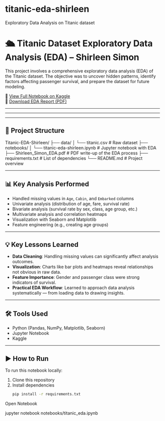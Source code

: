 # titanic-eda-shirleen
Exploratory Data Analysis on Titanic dataset
# 🛳️ Titanic Dataset Exploratory Data Analysis (EDA) – Shirleen Simon

This project involves a comprehensive exploratory data analysis (EDA) of the Titanic dataset. The objective was to uncover hidden patterns, identify factors affecting passenger survival, and prepare the dataset for future modeling.

🔗 [View Full Notebook on Kaggle](https://www.kaggle.com/code/shirleensimon/titanic-dataset-eda-project-shirleen)  
📄 [Download EDA Report (PDF)](./Shirleen_Simon_EDA.pdf)

---

---


---

## 📁 Project Structure

Titanic-EDA-Shirleen/
├── data/
│ └── titanic.csv # Raw dataset
├── notebooks/
│ └── titanic-eda-shirleen.ipynb # Jupyter notebook with EDA
├── Shirleen_Simon_EDA.pdf # PDF write-up of the EDA process
├── requirements.txt # List of dependencies
└── README.md # Project overview 

---

## 📊 Key Analysis Performed

- Handled missing values in `Age`, `Cabin`, and `Embarked` columns  
- Univariate analysis (distribution of age, fare, survival rate)  
- Bivariate analysis (survival rate by sex, class, age group, etc.)  
- Multivariate analysis and correlation heatmaps  
- Visualization with Seaborn and Matplotlib  
- Feature engineering (e.g., creating age groups)

---

## 💡 Key Lessons Learned

- **Data Cleaning**: Handling missing values can significantly affect analysis outcomes.
- **Visualization**: Charts like bar plots and heatmaps reveal relationships not obvious in raw data.
- **Feature Importance**: Gender and passenger class were strong indicators of survival.
- **Practical EDA Workflow**: Learned to approach data analysis systematically — from loading data to drawing insights.

---

## 🛠️ Tools Used

- Python (Pandas, NumPy, Matplotlib, Seaborn)
- Jupyter Notebook
- Kaggle

---

## ▶️ How to Run

To run this notebook locally:

1. Clone this repository
2. Install dependencies  
   ```bash
   pip install -r requirements.txt

Open Notebook

jupyter notebook notebooks/titanic_eda.ipynb
